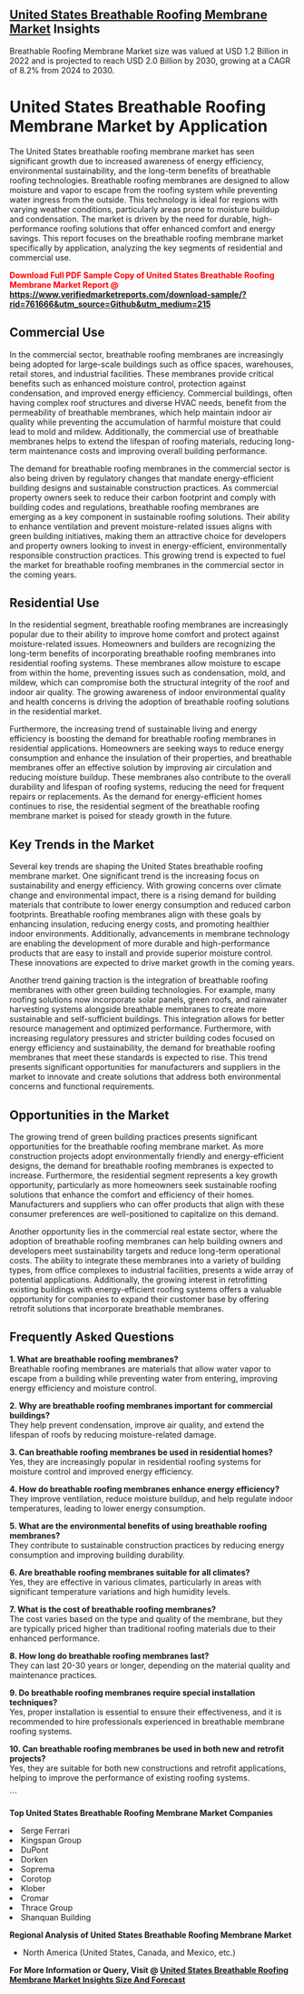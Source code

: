 <h2><a href="https://www.verifiedmarketreports.com/download-sample/?rid=761666&amp;utm_source=Github&amp;utm_medium=215" target="_blank">United States Breathable Roofing Membrane Market</a> Insights</h2><p>Breathable Roofing Membrane Market size was valued at USD 1.2 Billion in 2022 and is projected to reach USD 2.0 Billion by 2030, growing at a CAGR of 8.2% from 2024 to 2030.</p><p><h1>United States Breathable Roofing Membrane Market by Application</h1><p>The United States breathable roofing membrane market has seen significant growth due to increased awareness of energy efficiency, environmental sustainability, and the long-term benefits of breathable roofing technologies. Breathable roofing membranes are designed to allow moisture and vapor to escape from the roofing system while preventing water ingress from the outside. This technology is ideal for regions with varying weather conditions, particularly areas prone to moisture buildup and condensation. The market is driven by the need for durable, high-performance roofing solutions that offer enhanced comfort and energy savings. This report focuses on the breathable roofing membrane market specifically by application, analyzing the key segments of residential and commercial use.</p><p><strong><p><span class=""><span style="color: #ff0000;"><strong>Download Full PDF Sample Copy of United States Breathable Roofing Membrane Market Report</strong> @ </span><a href="https://www.verifiedmarketreports.com/download-sample/?rid=761666&amp;utm_source=Github&amp;utm_medium=215" target="_blank">https://www.verifiedmarketreports.com/download-sample/?rid=761666&amp;utm_source=Github&amp;utm_medium=215</a></span></p></strong></p><h2>Commercial Use</h2><p>In the commercial sector, breathable roofing membranes are increasingly being adopted for large-scale buildings such as office spaces, warehouses, retail stores, and industrial facilities. These membranes provide critical benefits such as enhanced moisture control, protection against condensation, and improved energy efficiency. Commercial buildings, often having complex roof structures and diverse HVAC needs, benefit from the permeability of breathable membranes, which help maintain indoor air quality while preventing the accumulation of harmful moisture that could lead to mold and mildew. Additionally, the commercial use of breathable membranes helps to extend the lifespan of roofing materials, reducing long-term maintenance costs and improving overall building performance.</p><p>The demand for breathable roofing membranes in the commercial sector is also being driven by regulatory changes that mandate energy-efficient building designs and sustainable construction practices. As commercial property owners seek to reduce their carbon footprint and comply with building codes and regulations, breathable roofing membranes are emerging as a key component in sustainable roofing solutions. Their ability to enhance ventilation and prevent moisture-related issues aligns with green building initiatives, making them an attractive choice for developers and property owners looking to invest in energy-efficient, environmentally responsible construction practices. This growing trend is expected to fuel the market for breathable roofing membranes in the commercial sector in the coming years.</p><h2>Residential Use</h2><p>In the residential segment, breathable roofing membranes are increasingly popular due to their ability to improve home comfort and protect against moisture-related issues. Homeowners and builders are recognizing the long-term benefits of incorporating breathable roofing membranes into residential roofing systems. These membranes allow moisture to escape from within the home, preventing issues such as condensation, mold, and mildew, which can compromise both the structural integrity of the roof and indoor air quality. The growing awareness of indoor environmental quality and health concerns is driving the adoption of breathable roofing solutions in the residential market.</p><p>Furthermore, the increasing trend of sustainable living and energy efficiency is boosting the demand for breathable roofing membranes in residential applications. Homeowners are seeking ways to reduce energy consumption and enhance the insulation of their properties, and breathable membranes offer an effective solution by improving air circulation and reducing moisture buildup. These membranes also contribute to the overall durability and lifespan of roofing systems, reducing the need for frequent repairs or replacements. As the demand for energy-efficient homes continues to rise, the residential segment of the breathable roofing membrane market is poised for steady growth in the future.</p><h2>Key Trends in the Market</h2><p>Several key trends are shaping the United States breathable roofing membrane market. One significant trend is the increasing focus on sustainability and energy efficiency. With growing concerns over climate change and environmental impact, there is a rising demand for building materials that contribute to lower energy consumption and reduced carbon footprints. Breathable roofing membranes align with these goals by enhancing insulation, reducing energy costs, and promoting healthier indoor environments. Additionally, advancements in membrane technology are enabling the development of more durable and high-performance products that are easy to install and provide superior moisture control. These innovations are expected to drive market growth in the coming years.</p><p>Another trend gaining traction is the integration of breathable roofing membranes with other green building technologies. For example, many roofing solutions now incorporate solar panels, green roofs, and rainwater harvesting systems alongside breathable membranes to create more sustainable and self-sufficient buildings. This integration allows for better resource management and optimized performance. Furthermore, with increasing regulatory pressures and stricter building codes focused on energy efficiency and sustainability, the demand for breathable roofing membranes that meet these standards is expected to rise. This trend presents significant opportunities for manufacturers and suppliers in the market to innovate and create solutions that address both environmental concerns and functional requirements.</p><h2>Opportunities in the Market</h2><p>The growing trend of green building practices presents significant opportunities for the breathable roofing membrane market. As more construction projects adopt environmentally friendly and energy-efficient designs, the demand for breathable roofing membranes is expected to increase. Furthermore, the residential segment represents a key growth opportunity, particularly as more homeowners seek sustainable roofing solutions that enhance the comfort and efficiency of their homes. Manufacturers and suppliers who can offer products that align with these consumer preferences are well-positioned to capitalize on this demand.</p><p>Another opportunity lies in the commercial real estate sector, where the adoption of breathable roofing membranes can help building owners and developers meet sustainability targets and reduce long-term operational costs. The ability to integrate these membranes into a variety of building types, from office complexes to industrial facilities, presents a wide array of potential applications. Additionally, the growing interest in retrofitting existing buildings with energy-efficient roofing systems offers a valuable opportunity for companies to expand their customer base by offering retrofit solutions that incorporate breathable membranes.</p><h2>Frequently Asked Questions</h2><p><strong>1. What are breathable roofing membranes?</strong><br>Breathable roofing membranes are materials that allow water vapor to escape from a building while preventing water from entering, improving energy efficiency and moisture control.</p><p><strong>2. Why are breathable roofing membranes important for commercial buildings?</strong><br>They help prevent condensation, improve air quality, and extend the lifespan of roofs by reducing moisture-related damage.</p><p><strong>3. Can breathable roofing membranes be used in residential homes?</strong><br>Yes, they are increasingly popular in residential roofing systems for moisture control and improved energy efficiency.</p><p><strong>4. How do breathable roofing membranes enhance energy efficiency?</strong><br>They improve ventilation, reduce moisture buildup, and help regulate indoor temperatures, leading to lower energy consumption.</p><p><strong>5. What are the environmental benefits of using breathable roofing membranes?</strong><br>They contribute to sustainable construction practices by reducing energy consumption and improving building durability.</p><p><strong>6. Are breathable roofing membranes suitable for all climates?</strong><br>Yes, they are effective in various climates, particularly in areas with significant temperature variations and high humidity levels.</p><p><strong>7. What is the cost of breathable roofing membranes?</strong><br>The cost varies based on the type and quality of the membrane, but they are typically priced higher than traditional roofing materials due to their enhanced performance.</p><p><strong>8. How long do breathable roofing membranes last?</strong><br>They can last 20-30 years or longer, depending on the material quality and maintenance practices.</p><p><strong>9. Do breathable roofing membranes require special installation techniques?</strong><br>Yes, proper installation is essential to ensure their effectiveness, and it is recommended to hire professionals experienced in breathable membrane roofing systems.</p><p><strong>10. Can breathable roofing membranes be used in both new and retrofit projects?</strong><br>Yes, they are suitable for both new constructions and retrofit applications, helping to improve the performance of existing roofing systems.</p>```</p><p><strong>Top United States Breathable Roofing Membrane Market Companies</strong></p><div data-test-id=""><p><li>Serge Ferrari</li><li> Kingspan Group</li><li> DuPont</li><li> Dorken</li><li> Soprema</li><li> Corotop</li><li> Klober</li><li> Cromar</li><li> Thrace Group</li><li> Shanquan Building</li></p><div><strong>Regional Analysis of&nbsp;United States Breathable Roofing Membrane Market</strong></div><ul><li dir="ltr"><p dir="ltr">North America&nbsp;(United States, Canada, and Mexico, etc.)</p></li></ul><p><strong>For More Information or Query, Visit @&nbsp;</strong><strong><a href="https://www.verifiedmarketreports.com/product/breathable-roofing-membrane-market/?utm_source=Github&amp;utm_medium=215" target="_blank">United States Breathable Roofing Membrane Market Insights Size And Forecast</a></strong></p></div>
